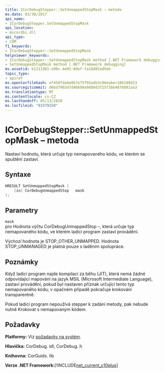 ```yaml
---
title: ICorDebugStepper::SetUnmappedStopMask – metoda
ms.date: 03/30/2017
api_name:
- ICorDebugStepper.SetUnmappedStopMask
api_location:
- mscordbi.dll
api_type:
- COM
f1_keywords:
- ICorDebugStepper::SetUnmappedStopMask
helpviewer_keywords:
- ICorDebugStepper::SetUnmappedStopMask method [.NET Framework debugging]
- SetUnmappedStopMask method [.NET Framework debugging]
ms.assetid: b1211981-e90c-4e05-8def-fa18d85ad9ab
topic_type:
- apiref
ms.openlocfilehash: ef458fda8e8b7e75f92a4b3c06eabec106180d23
ms.sourcegitcommit: d6bd7903d7d46698e9d89d3725f3bb4876891aa3
ms.translationtype: MT
ms.contentlocale: cs-CZ
ms.lasthandoff: 05/13/2020
ms.locfileid: "83379250"
---
```

# <a name="icordebugsteppersetunmappedstopmask-method"></a>ICorDebugStepper::SetUnmappedStopMask – metoda
Nastaví hodnotu, která určuje typ nemapovaného kódu, ve kterém se spuštění zastaví.  
  
## <a name="syntax"></a>Syntaxe  
  
```cpp  
HRESULT SetUnmappedStopMask (  
    [in] CorDebugUnmappedStop   mask  
);  
```  
  
## <a name="parameters"></a>Parametry  
 `mask`  
 pro Hodnota výčtu CorDebugUnmappedStop –, která určuje typ nemapovaného kódu, ve kterém ladicí program zastaví provádění.  
  
 Výchozí hodnota je STOP_OTHER_UNMAPPED. Hodnota STOP_UNMANAGED je platná pouze s laděním spolupráce.  
  
## <a name="remarks"></a>Poznámky  
 Když ladicí program najde kompilaci za běhu (JIT), která nemá žádné odpovídající mapování na jazyk MSIL (Microsoft Intermediate Language), zastaví provádění, pokud byl nastaven příznak určující tento typ nemapovaného kódu; v opačném případě pokračuje krokování transparentně.  
  
 Pokud ladicí program nepoužívá stepper k zadání metody, pak nebude nutně Krokovat s nemapovaným kódem.  
  
## <a name="requirements"></a>Požadavky  
 **Platformy:** Viz [požadavky na systém](../../get-started/system-requirements.md).  
  
 **Hlavička:** CorDebug. idl, CorDebug. h  
  
 **Knihovna:** CorGuids. lib  
  
 **Verze .NET Framework:**[!INCLUDE[net_current_v10plus](../../../../includes/net-current-v10plus-md.md)]

